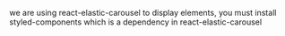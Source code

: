 we are using react-elastic-carousel to display elements, you must install styled-components which is a dependency in react-elastic-carousel
